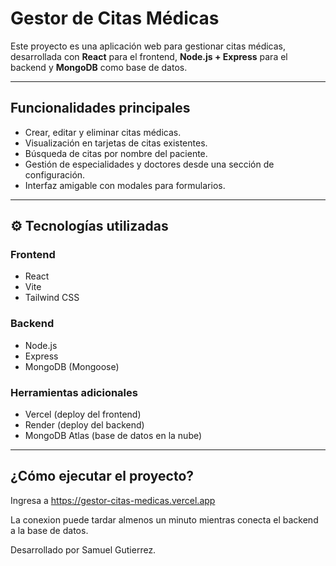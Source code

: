 #  Gestor de Citas Médicas

Este proyecto es una aplicación web para gestionar citas médicas, desarrollada con **React** para el frontend, **Node.js + Express** para el backend y **MongoDB** como base de datos.

---

## Funcionalidades principales

- Crear, editar y eliminar citas médicas.
- Visualización en tarjetas de citas existentes.
- Búsqueda de citas por nombre del paciente.
- Gestión de especialidades y doctores desde una sección de configuración.
- Interfaz amigable con modales para formularios.

---

## ⚙ Tecnologías utilizadas

### Frontend
- React
- Vite
- Tailwind CSS

### Backend
- Node.js
- Express
- MongoDB (Mongoose)

### Herramientas adicionales
- Vercel (deploy del frontend)
- Render (deploy del backend)
- MongoDB Atlas (base de datos en la nube)

---

##  ¿Cómo ejecutar el proyecto?

Ingresa a https://gestor-citas-medicas.vercel.app

La conexion puede tardar almenos un minuto mientras conecta el backend a la base de datos. 

Desarrollado por Samuel Gutierrez.
